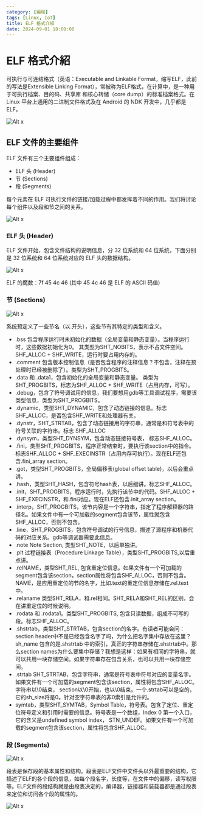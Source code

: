 ```yaml
---
category: [編程]
tags: [Linux, IoT]
title: ELF 格式介紹
date: 2024-09-01 18:00:00
---
```


<style>
  table {
    width: 100%
    }
  td {
    vertical-align: center;
  }
  table.inputT{
    margin: 10px;
    width: auto;
    margin-left: auto;
    margin-right: auto;
    border: none;
  }
  input{
    text-align: center;
    padding: 0px 10px;
  }
  iframe{
    width: 100%;
    display: block;
    border-style:none;
  }
</style>

#  ELF 格式介紹

可执行与可连结格式（英语：Executable and Linkable Format，缩写ELF，此前的写法是Extensible Linking Format），常被称为ELF格式，在计算中，是一种用于可执行档案、目的码、共享库 和核心转储（core dump）的标准档案格式。在 Linux 平台上通用的二进制文件格式及在 Android 的 NDK 开发中，几乎都是 ELF。

![Alt x](../assets/img/linux/elf_f.png)

## ELF 文件的主要组件

ELF 文件有三个主要组件组成：

 - ELF 头 (Header)
 - 节 (Sections) 
 - 段 (Segments)

每个元素在 ELF 可执行文件的链接/加载过程中都发挥着不同的作用。我们将讨论每个组件以及段和节之间的关系。

![Alt x](../assets/img/linux/elf_full.png)

### ELF 头 (Header)

ELF 文件开始，包含文件结构的说明信息，分 32 位系统和 64 位系统，下面分别是 32 位系统和 64 位系统对应的 ELF 头的数据结构。

![Alt x](../assets/img/linux/elf_type.png)

ELF 的魔数：7f 45 4c 46 (其中 45 4c 46 是 ELF 的 ASCII 码值)

### 节 (Sections) 

![Alt x](../assets/img/linux/elf_c.png)

系统预定义了一些节名（以.开头），这些节有其特定的类型和含义。

 - .bss 包含程序运行时未初始化的数据（全局变量和静态变量）。当程序运行时，这些数据初始化为0。 其类型为SHT_NOBITS，表示不占文件空间。SHF_ALLOC + SHF_WRITE，运行时要占用内存的。
 - .comment 包含版本控制信息（是否包含程序的注释信息？不包含，注释在预处理时已经被删除了）。类型为SHT_PROGBITS。
 - .data 和 .data1，包含初始化的全局变量和静态变量。 类型为SHT_PROGBITS，标志为SHF_ALLOC + SHF_WRITE（占用内存，可写）。
 - .debug，包含了符号调试用的信息，我们要想用gdb等工具调试程序，需要该类型信息，类型为SHT_PROGBITS。
 - .dynamic，类型SHT_DYNAMIC，包含了动态链接的信息。标志SHF_ALLOC，是否包含SHF_WRITE和处理器有关。
 - .dynstr，SHT_STRTAB，包含了动态链接用的字符串，通常是和符号表中的符号关联的字符串。标志 SHF_ALLOC
 - .dynsym，类型SHT_DYNSYM，包含动态链接符号表， 标志SHF_ALLOC。
 - .fini，类型SHT_PROGBITS，程序正常结束时，要执行该section中的指令。标志SHF_ALLOC + SHF_EXECINSTR（占用内存可执行）。现在ELF还包含.fini_array section。
 - .got，类型SHT_PROGBITS，全局偏移表(global offset table)，以后会重点讲。
 - .hash，类型SHT_HASH，包含符号hash表，以后细讲。标志SHF_ALLOC。
 - .init，SHT_PROGBITS，程序运行时，先执行该节中的代码。SHF_ALLOC + SHF_EXECINSTR，和.fini对应。现在ELF还包含.init_array section。
 - .interp，SHT_PROGBITS，该节内容是一个字符串，指定了程序解释器的路径名。如果文件中有一个可加载的segment包含该节，属性就包含SHF_ALLOC，否则不包含。
 - .line，SHT_PROGBITS，包含符号调试的行号信息，描述了源程序和机器代码的对应关系。gdb等调试器需要此信息。
 - .note Note Section, 类型SHT_NOTE，以后单独讲。
 - .plt 过程链接表（Procedure Linkage Table），类型SHT_PROGBITS,以后重点讲。
 - .relNAME，类型SHT_REL, 包含重定位信息。如果文件有一个可加载的segment包含该section，section属性将包含SHF_ALLOC，否则不包含。NAME，是应用重定位的节的名字，比如.text的重定位信息存储在.rel.text中。
 - .relaname 类型SHT_RELA，和.rel相同。SHT_RELA和SHT_REL的区别，会在讲重定位的时候说明。
 - .rodata 和 .rodata1。类型SHT_PROGBITS, 包含只读数据，组成不可写的段。标志SHF_ALLOC。
 - .shstrtab，类型SHT_STRTAB，包含section的名字。有读者可能会问：section header中不是已经包含名字了吗，为什么把名字集中存放在这里？ sh_name 包含的是.shstrtab 中的索引，真正的字符串存储在.shstrtab中。那么section names为什么要集中存储？我想是这样：如果有相同的字符串，就可以共用一块存储空间。如果字符串存在包含关系，也可以共用一块存储空间。
 - .strtab SHT_STRTAB，包含字符串，通常是符号表中符号对应的变量名字。如果文件有一个可加载的segment包含该section，属性将包含SHF_ALLOC。字符串以\0结束， section以\0开始，也以\0结束。一个.strtab可以是空的，它的sh_size将是0。针对空字符串表的非0索引是允许的。
 - symtab，类型SHT_SYMTAB，Symbol Table，符号表。包含了定位、重定位符号定义和引用时需要的信息。符号表是一个数组，Index 0 第一个入口，它的含义是undefined symbol index， STN_UNDEF。如果文件有一个可加载的segment包含该section，属性将包含SHF_ALLOC。


### 段 (Segments)

![Alt x](../assets/img/linux/elf_segment.png)

段表是保存段的基本属性和结构。段表是ELF文件中文件头以外最重要的结构，它描述了ELF的各个段的信息，如每个段名字，长度等，在文件中的偏移，读写权限等。ELF文件的段结构就是由段表决定的，编译器，链接器和装载器都是通过段表来定位和访问各个段的属性的。


![Alt x](../assets/img/linux/elf_sample.png)